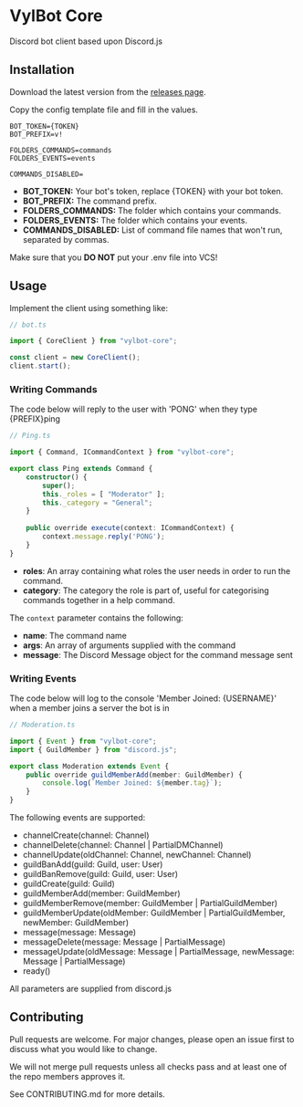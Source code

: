 # VylBot Core

Discord bot client based upon Discord.js 

## Installation

Download the latest version from the [releases page](https://gitlab.vylpes.com/Vylpes/vylbot-core/-/releases).

Copy the config template file and fill in the values.

```env
BOT_TOKEN={TOKEN}
BOT_PREFIX=v!

FOLDERS_COMMANDS=commands
FOLDERS_EVENTS=events

COMMANDS_DISABLED=
```

* **BOT_TOKEN:** Your bot's token, replace {TOKEN} with your bot token.
* **BOT_PREFIX:** The command prefix.
* **FOLDERS_COMMANDS:** The folder which contains your commands.
* **FOLDERS_EVENTS:** The folder which contains your events.
* **COMMANDS_DISABLED:** List of command file names that won't run, separated by commas.

Make sure that you **DO NOT** put your .env file into VCS!

## Usage

Implement the client using something like:

```ts
// bot.ts

import { CoreClient } from "vylbot-core";

const client = new CoreClient();
client.start();
```

### Writing Commands

The code below will reply to the user with 'PONG' when they type {PREFIX}ping

```ts
// Ping.ts

import { Command, ICommandContext } from "vylbot-core";

export class Ping extends Command {
	constructor() {
		super();
		this._roles = [ "Moderator" ];
		this._category = "General";
	}
	
	public override execute(context: ICommandContext) {
		context.message.reply('PONG');
	}
}
```

* **roles**: An array containing what roles the user needs in order to run the command.
* **category**: The category the role is part of, useful for categorising commands together in a help command.

The `context` parameter contains the following:
* **name**: The command name
* **args**: An array of arguments supplied with the command
* **message**: The Discord Message object for the command message sent

### Writing Events

The code below will log to the console 'Member Joined: {USERNAME}' when a member joins a server the bot is in

```ts
// Moderation.ts

import { Event } from "vylbot-core";
import { GuildMember } from "discord.js";

export class Moderation extends Event {
	public override guildMemberAdd(member: GuildMember) {
		console.log(`Member Joined: ${member.tag}`);
	}
}
```

The following events are supported:
* channelCreate(channel: Channel)
* channelDelete(channel: Channel | PartialDMChannel)
* channelUpdate(oldChannel: Channel, newChannel: Channel)
* guildBanAdd(guild: Guild, user: User)
* guildBanRemove(guild: Guild, user: User)
* guildCreate(guild: Guild)
* guildMemberAdd(member: GuildMember)
* guildMemberRemove(member: GuildMember | PartialGuildMember)
* guildMemberUpdate(oldMember: GuildMember | PartialGuildMember, newMember: GuildMember)
* message(message: Message)
* messageDelete(message: Message | PartialMessage)
* messageUpdate(oldMessage: Message | PartialMessage, newMessage: Message | PartialMessage)
* ready()

All parameters are supplied from discord.js

## Contributing

Pull requests are welcome. For major changes, please open an issue first to discuss what you would like to change.

We will not merge pull requests unless all checks pass and at least one of the repo members approves it.

See CONTRIBUTING.md for more details.

